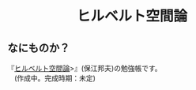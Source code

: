 <html lang="ja">
    </head>
    <body>
        <h1><center>ヒルベルト空間論</center></h1>
        <h2>なにものか？</h2>
        <p>
            『<a href="HilbertSpaceTheory.html">ヒルベルト空間論</a>>』(保江邦夫)の勉強帳です。<br>
            　(作成中。完成時期：未定)
        </p>
    </body>
